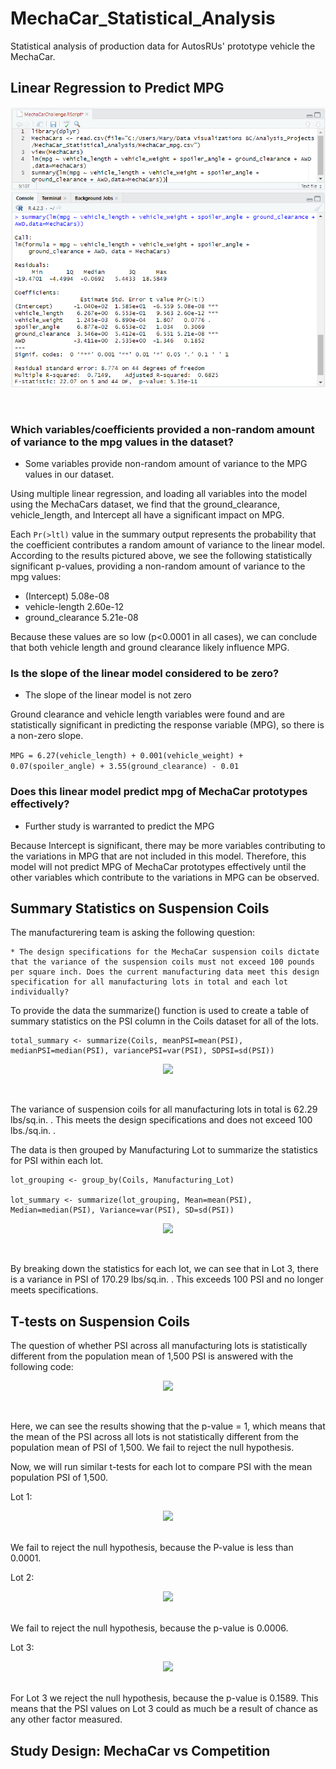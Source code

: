 # MechaCar_Statistical_Analysis
Statistical analysis of production data for AutosRUs' prototype vehicle the MechaCar.

## Linear Regression to Predict MPG

<p align="center">
<img src="https://github.com/mehill37/MechaCar_Statistical_Analysis/blob/82429a5eaf5772f59425806c708f3dd7af77c4ff/images/summaryregression.png">
</p><br/>

### Which variables/coefficients provided a non-random amount of variance to the mpg values in the dataset? 
- Some variables provide non-random amount of variance to the MPG values in our dataset.

Using multiple linear regression, and loading all variables into the model using the MechaCars dataset, we find that the ground_clearance, vehicle_length, and Intercept all have a significant impact on MPG. 

Each ```Pr(>ltl)``` value in the summary output represents the probability that the coefficient contributes a random amount of variance to the linear model. According to the results pictured above, we see the following statistically significant p-values, providing a non-random amount of variance to the mpg values:

- (Intercept) 5.08e-08
- vehicle-length 2.60e-12
- ground_clearance 5.21e-08

Because these values are so low (p<0.0001 in all cases), we can conclude that both vehicle length and ground clearance likely influence MPG.  

### Is the slope of the linear model considered to be zero?
- The slope of the linear model is not zero

Ground clearance and vehicle length variables were found and are statistically significant in predicting the response variable (MPG), so there is a non-zero slope.  

```MPG = 6.27(vehicle_length) + 0.001(vehicle_weight) + 0.07(spoiler_angle) + 3.55(ground_clearance) - 0.01```

### Does this linear model predict mpg of MechaCar prototypes effectively? 
- Further study is warranted to predict the MPG

Because Intercept is significant, there may be more variables contributing to the variations in MPG that are not included in this model. Therefore, this model will not predict MPG of MechaCar prototypes effectively until the other variables which contribute to the variations in MPG can be observed.

## Summary Statistics on Suspension Coils

The manufacturering team is asking the following question: 

    * The design specifications for the MechaCar suspension coils dictate that the variance of the suspension coils must not exceed 100 pounds per square inch. Does the current manufacturing data meet this design specification for all manufacturing lots in total and each lot individually? 

To provide the data the summarize() function is used to create a table of summary statistics on the PSI column in the Coils dataset for all of the lots. 

```
total_summary <- summarize(Coils, meanPSI=mean(PSI), medianPSI=median(PSI), variancePSI=var(PSI), SDPSI=sd(PSI))
```

<p align="center">
<img src="https://github.com/mehill37/MechaCar_Statistical_Analysis/blob/82429a5eaf5772f59425806c708f3dd7af77c4ff/images/total_summary.png">
</p><br/>

The variance of suspension coils for all manufacturing lots in total is 62.29 lbs/sq.in. . This meets the design specifications and does not exceed 100 lbs./sq.in. .

The data is then grouped by Manufacturing Lot to summarize the statistics for PSI within each lot. 

```
lot_grouping <- group_by(Coils, Manufacturing_Lot)

lot_summary <- summarize(lot_grouping, Mean=mean(PSI), Median=median(PSI), Variance=var(PSI), SD=sd(PSI))
```

<p align="center">
<img src="https://github.com/mehill37/MechaCar_Statistical_Analysis/blob/82429a5eaf5772f59425806c708f3dd7af77c4ff/images/lot_summary.png">
</p><br/>

By breaking down the statistics for each lot, we can see that in Lot 3, there is a variance in PSI of 170.29 lbs/sq.in. . This exceeds 100 PSI and no longer meets specifications.

## T-tests on Suspension Coils

The question of whether PSI across all manufacturing lots is statistically different from the population mean of 1,500 PSI is answered with the following code:

<p align="center">
<img src="https://github.com/mehill37/MechaCar_Statistical_Analysis/blob/82429a5eaf5772f59425806c708f3dd7af77c4ff/images/t_test.png">
</p><br/>

Here, we can see the results showing that the p-value = 1, which means that the mean of the PSI across all lots is not statistically different from the population mean of PSI of 1,500. We fail to reject the null hypothesis.

Now, we will run similar t-tests for each lot to compare PSI with the mean population PSI of 1,500.

Lot 1:
<p align="center">
<img src="https://github.com/mehill37/MechaCar_Statistical_Analysis/blob/82429a5eaf5772f59425806c708f3dd7af77c4ff/images/t_test_Lot1.png">
</p><br/>
We fail to reject the null hypothesis, because the P-value is less than 0.0001. 

Lot 2: 
<p align="center">
<img src="https://github.com/mehill37/MechaCar_Statistical_Analysis/blob/82429a5eaf5772f59425806c708f3dd7af77c4ff/images/t_test_Lot2.png">
</p><br/>
We fail to reject the null hypothesis, because the p-value is 0.0006.

Lot 3: 
<p align="center">
<img src="https://github.com/mehill37/MechaCar_Statistical_Analysis/blob/82429a5eaf5772f59425806c708f3dd7af77c4ff/images/t_test_Lot3.png">
</p><br/>
For Lot 3 we reject the null hypothesis, because the p-value is 0.1589. This means that the PSI values on Lot 3 could as much be a result of chance as any other factor measured.

## Study Design: MechaCar vs Competition

